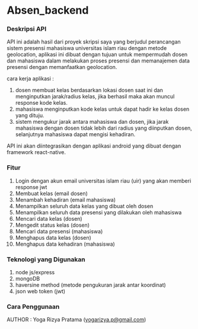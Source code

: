 # Absen_backend
### Deskripsi API
API ini adalah hasil dari proyek skripsi saya yang berjudul perancangan sistem presensi mahasiswa universitas islam riau dengan metode geolocation, aplikasi ini dibuat dengan tujuan untuk mempermudah dosen dan mahasiswa dalam melakukan proses presensi dan memanajemen data presensi dengan memanfaatkan geolocation.

cara kerja aplikasi :
1. dosen membuat kelas berdasarkan lokasi dosen saat ini dan menginputkan jarak/radius kelas, jika berhasil maka akan muncul response kode kelas.
2. mahasiswa menginputkan kode kelas untuk dapat hadir ke kelas dosen yang dituju.
3. sistem mengukur jarak antara mahasiswa dan dosen, jika jarak mahasiswa dengan dosen tidak lebih dari radius yang diinputkan dosen, selanjutnya mahasiswa dapat mengisi kehadiran.

API ini akan diintegrasikan dengan aplikasi android yang dibuat dengan framework react-native.

### Fitur
1. Login dengan akun email universitas islam riau (uir) yang akan memberi response jwt
2. Membuat kelas (email dosen)
3. Menambah kehadiran (email mahasiswa)
4. Menampilkan seluruh data kelas yang dibuat oleh dosen
5. Menampilkan seluruh data presensi yang dilakukan oleh mahasiswa
6. Mencari data kelas (dosen)
7. Mengedit status kelas (dosen)
8. Mencari data presensi (mahasiswa)
9. Menghapus data kelas (dosen)
10. Menghapus data kehadiran (mahasiswa)

### Teknologi yang Digunakan
1. node js/express
2. mongoDB
3. haversine method (metode pengukuran jarak antar koordinat)
4. json web token (jwt)

### Cara Penggunaan

AUTHOR : Yoga Rizya Pratama (yogarizya.p@gmail.com)
